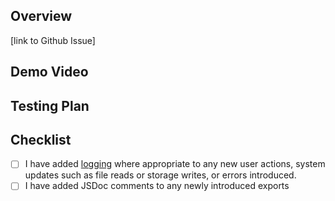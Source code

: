 ## Overview
[link to Github Issue]

## Demo Video 

## Testing Plan 

## Checklist
- [ ] I have added [logging](https://github.com/votingworks/vxsuite/tree/main/libs/logging) where appropriate to any new user actions, system updates such as file reads or storage writes, or errors introduced.
- [ ] I have added JSDoc comments to any newly introduced exports
